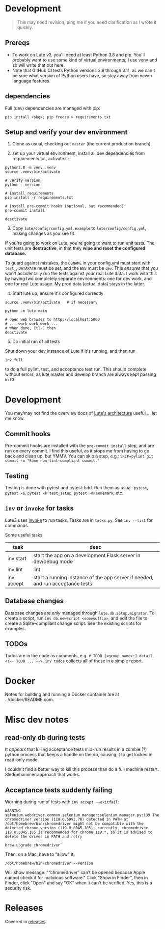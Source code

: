 # Development

> This may need revision, ping me if you need clarification as I wrote it quickly.

## Prereqs

* To work on Lute v3, you'll need at least Python 3.8 and pip.  You'll probably want to use some kind of virtual environments; I use venv and so will write that out here.
* Note that GitHub CI tests Python versions 3.8 through 3.11, as we can't be sure what version of Python users have, so stay away from newer language features.

## dependencies

Full (dev) dependencies are managed with pip:

`pip install <pkg>; pip freeze > requirements.txt`


## Setup and verify your dev environment

1. Clone as usual, checking out `master` (the current production branch).

2. set up your virtual environment, install all dev dependencies from requirements.txt, activate it:

```
python3.8 -m venv .venv
source .venv/bin/activate

# verify version
python --version

# Install requirements
pip install -r requirements.txt

# Install pre-commit hooks (optional, but recommended):
pre-commit install

deactivate
```

3. Copy `lute/config/config.yml.example` to `lute/config/config.yml`, making changes as you see fit.

If you're going to work on Lute, you're going to want to run unit tests.  The unit tests are **destructive**, in that they **wipe and reset the configured database.**

To guard against mistakes, the `DBNAME` in your config.yml must start with `test_`, `DATAPATH` must be set, and the `ENV` must be `dev`.  This *ensures* that you won't accidentally run the tests against your real Lute data.  I work with this by having two completely separate environments: one for dev work, and one for real Lute usage.  My prod data (actual data) stays in the latter.

4. Start lute up, ensure it's configured correctly

```
source .venv/bin/activate   # if necessary

python -m lute.main

# Open web browser to http://localhost:5000
# ... work work work ...
# When done, Ctl-C then
deactivate
```

5. Do initial run of all tests

Shut down your dev instance of Lute if it's running, and then run

```
inv full
```

to do a full pylint, test, and acceptance test run.  This should complete without errors, as lute master and develop branch are always kept passing in CI.

# Development

You may/may not find the overview docs of [Lute's architecture](./architecture.md) useful ... let me know.

## Commit hooks

Pre-commit hooks are installed with the `pre-commit install` step, and are run on every commit.  I find this useful, as it stops me from having to go back and clean up, but YMMV.  You can skip a step, e.g.: `SKIP=pylint git commit -m "Some non-lint-compliant commit."`

## Testing

Testing is done with pytest and pytest-bdd.  Run them as usual: `pytest`, `pytest -s`, `pytest -k test_setup`, `pytest -m somemark`, etc.

## `inv` or `invoke` for tasks

Lute3 uses [Invoke](https://docs.pyinvoke.org/en/stable/index.html) to run tasks.  Tasks are in `tasks.py`.  See `inv --list` for commands.

Some useful tasks:

| task | desc |
| --- | --- |
| inv start | start the app on a development Flask server in dev/debug mode |
| inv lint | lint |
| inv accept | start a running instance of the app server if needed, and run acceptance tests |

## Database changes

Database changes are _only_ managed through `lute.db.setup.migrator`.  To create a script, run `inv db.newscript <somesuffix>`, and edit the file to create a Sqlite-compliant change script.  See the existing scripts for examples.

## TODOs

Todos are in the code as comments, e.g. `# TODO [<group name>:] detail`, `<!-- TODO ... -->`.
`inv todos` collects all of these in a simple report.


# Docker

Notes for building and running a Docker container are at ../docker/README.com.

# Misc dev notes

## read-only db during tests

It _appears_ that killing acceptance tests mid-run results in a zombie (?) python process that keeps a handle on the db, causing it to get locked in read-only mode.

I couldn't find a better way to kill this process than do a full machine restart.  Sledgehammer approach that works.


## Acceptance tests suddenly failing

Worning during run of tests with `inv accept --exitfail`:

```
WARNING  selenium.webdriver.common.selenium_manager:selenium_manager.py:139 The chromedriver version (118.0.5993.70) detected in PATH at /opt/homebrew/bin/chromedriver might not be compatible with the detected chrome version (119.0.6045.105); currently, chromedriver 119.0.6045.105 is recommended for chrome 119.*, so it is advised to delete the driver in PATH and retry
```


```
brew upgrade chromedriver`
```

Then, on a Mac, have to "allow" it:

```
/opt/homebrew/bin/chromedriver --version
```

Will show message: "“chromedriver” can’t be opened because Apple cannot check it for malicious software."  Click "Show in Finder", then in Finder, click "Open" and say "OK" when it can't be verified.  Yes, this is a security risk.

# Releases

Covered in [releases](./releases.md).